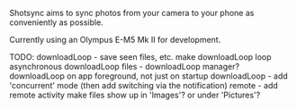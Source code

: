Shotsync aims to sync photos from your camera to your phone as conveniently as possible.

Currently using an Olympus E-M5 Mk II for development.


TODO:
downloadLoop - save seen files, etc.
make downloadLoop loop asynchronous
downloadLoop files - downloadLoop manager?
downloadLoop on app foreground, not just on startup
downloadLoop - add 'concurrent' mode (then add switching via the notification)
remote - add remote activity
make files show up in 'Images'? or under 'Pictures'?